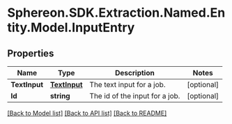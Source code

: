 # Sphereon.SDK.Extraction.Named.Entity.Model.InputEntry
## Properties

Name | Type | Description | Notes
------------ | ------------- | ------------- | -------------
**TextInput** | [**TextInput**](TextInput.md) | The text input for a job. | [optional] 
**Id** | **string** | The id of the input for a job. | [optional] 

[[Back to Model list]](../README.md#documentation-for-models) [[Back to API list]](../README.md#documentation-for-api-endpoints) [[Back to README]](../README.md)

